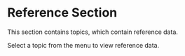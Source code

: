 ﻿# Reference Section

This section contains topics, which contain reference data.

Select a topic from the menu to view reference data.
